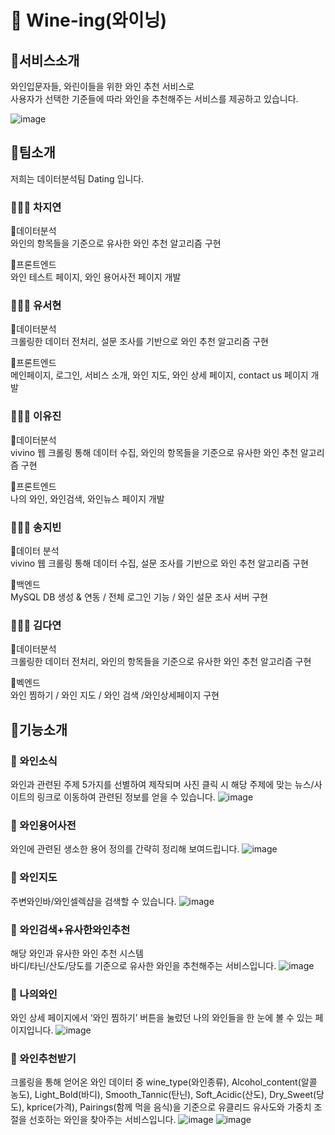 # 🍷 Wine-ing(와이닝)


## 🚩서비스소개

와인입문자들, 와린이들을 위한 와인 추천 서비스로</br>
사용자가 선택한 기준들에 따라 와인을 추천해주는 서비스를 제공하고 있습니다.

![image](https://user-images.githubusercontent.com/90396746/185293367-5bcb323a-7e94-4618-805e-2711bb81d439.png)


## 🚩팀소개
저희는 데이터분석팀 Dating 입니다.

### 👩🏻‍💻 차지연</br>
📍데이터분석</br>
와인의 항목들을 기준으로 유사한 와인 추천 알고리즘 구현</br>

📍프론트엔드</br>
와인 테스트 페이지, 와인 용어사전 페이지 개발</br>

### 👩🏻‍💻 유서현</br>
📍데이터분석</br>
크롤링한 데이터 전처리, 설문 조사를 기반으로 와인 추천 알고리즘 구현</br>

📍프론트엔드</br>
메인페이지, 로그인, 서비스 소개, 와인 지도, 와인 상세 페이지, contact us 페이지 개발</br>

### 👩🏻‍💻 이유진</br>
📍데이터분석</br>
vivino 웹 크롤링 통해 데이터 수집, 와인의 항목들을 기준으로 유사한 와인 추천 알고리즘 구현</br>

📍프론트엔드</br>
나의 와인, 와인검색, 와인뉴스 페이지 개발</br>

### 👩🏻‍💻 송지빈</br>
📍데이터 분석</br>
vivino 웹 크롤링 통해 데이터 수집, 설문 조사를 기반으로 와인 추천 알고리즘 구현</br>

📍백엔드</br>
MySQL DB 생성 & 연동 / 전체 로그인 기능 / 와인 설문 조사 서버 구현</br>


### 👩🏻‍💻 김다연</br>
📍데이터분석</br>
크롤링한 데이터 전처리, 와인의 항목들을 기준으로 유사한 와인 추천 알고리즘 구현</br>

📍벡엔드</br>
와인 찜하기 / 와인 지도 / 와인 검색 /와인상세페이지 구현</br>


## 🚩기능소개

### 🍷 와인소식
와인과 관련된 주제 5가지를 선별하여 제작되며 사진 클릭 시 해당 주제에 맞는 뉴스/사이트의 링크로 이동하여 관련된 정보를 얻을 수 있습니다.
![image](https://user-images.githubusercontent.com/90396746/185293807-efe58f4e-3d6b-4a03-8a3a-3aee924d1b38.png)



### 🍷 와인용어사전
와인에 관련된 생소한 용어 정의를 간략히 정리해 보여드립니다.
![image](https://user-images.githubusercontent.com/90396746/185293831-a34e64c6-39a3-444a-a5e4-ab92b0ad2ec1.png)



### 🍷 와인지도
주변와인바/와인셀렉샵을 검색할 수 있습니다.
![image](https://user-images.githubusercontent.com/90396746/185293840-68a0b796-3969-45bc-ac04-c383889b0b0b.png)



### 🍷 와인검색+유사한와인추천
해당 와인과 유사한 와인 추천 시스템</br>
바디/타닌/산도/당도를 기준으로 유사한 와인을 추천해주는 서비스입니다.
![image](https://user-images.githubusercontent.com/90396746/185293878-42631943-8ca8-40bb-9493-b8ea2ef2bfb6.png)


### 🍷 나의와인
와인 상세 페이지에서 ‘와인 찜하기’ 버튼을 눌렀던 나의 와인들을 한 눈에 볼 수 있는 페이지입니다.
![image](https://user-images.githubusercontent.com/90396746/185293905-84b68714-7960-4987-ae59-965c8ecb1184.png)



### 🍷 와인추천받기
크롤링을 통해 얻어온 와인 데이터 중 wine_type(와인종류), Alcohol_content(알콜 농도),  Light_Bold(바디), Smooth_Tannic(탄닌), Soft_Acidic(산도), Dry_Sweet(당도), kprice(가격), Pairings(함께 먹을 음식)을 기준으로 유클리드 유사도와 가중치 조절을  선호하는 와인을 찾아주는 서비스입니다.
![image](https://user-images.githubusercontent.com/90396746/185293743-5834d5fb-298a-4240-ae7d-1db6d71d9ea9.png)
![image](https://user-images.githubusercontent.com/90396746/185293765-dc9abbb1-e9cf-4378-95c2-ddc969222881.png)



